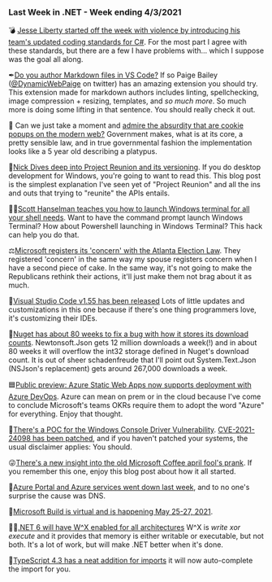 ### Last Week in .NET - Week ending 4/3/2021

💣 [Jesse Liberty started off the week with violence by introducing his team's updated coding standards for C#](http://jesseliberty.com/2021/03/02/c-coding-standards-updated/).  For the most part I agree with these standards, but there are a few I have problems with... which I suppose was the goal all along.

✒[Do you author Markdown files in VS Code?](https://twitter.com/DynamicWebPaige/status/1376030529552846851?s=20) If so Paige Bailey ([@DynamicWebPaige](https://twitter.com/DynamicWebPaige) on twitter) has an amazing extension you should try. This extension made for markdown authors includes linting, spellchecking, image compression + resizing, templates, and *so much more*.  So much more is doing some lifting in that sentence. You should really check it out.

🤡 Can we just take a moment and [admire the absurdity that are cookie popups on the modern web?](https://twitter.com/5tevieM/status/1375116382770171906?s=20)  Government makes, what is at its core, a pretty sensible law, and in true governmental fashion the implementation looks like a 5 year old describing a platypus.  

🤿[Nick Dives deep into Project Reunion and its versioning](https://nicksnettravels.builttoroam.com/project-reunion-versioning/). If you do desktop development for Windows, you're going to want to read this.  This blog post is the simplest explanation I've seen yet of "Project Reunion" and all the ins and outs that trying to "reunite" the APIs entails.

💁‍♂️[Scott Hanselman teaches you how to launch Windows terminal for all your shell needs](https://twitter.com/shanselman/status/1375562131060363266?s=20).  Want to have the command prompt launch Windows Terminal? How about Powershell launching in Windows Terminal?  This hack can help you do that.

⚖[Microsoft registers its 'concern' with the Atlanta Election Law](https://blogs.microsoft.com/on-the-issues/2021/03/31/why-we-are-concerned-about-georgias-new-election-law/). They registered 'concern' in the same way my spouse registers concern when I have a second piece of cake.  In the same way, it's not going to make the Republicans rethink their actions, it'll just make them not brag about it as much.

🍾[Visual Studio Code v1.55 has been released](https://code.visualstudio.com/updates/v1_55) Lots of little updates and customizations in this one because if there's one thing programmers love, it's customizing their IDEs.

🐛[Nuget has about 80 weeks to fix a bug with how it stores its download counts](https://github.com/NuGet/NuGetGallery/issues/8476).  Newtonsoft.Json gets 12 million downloads a week(!) and in about 80 weeks it will overflow the int32 storage defined in Nuget's download count.  It is out of sheer schadenfreude that I'll point out System.Text.Json (NSJson's replacement) gets around 267,000 downloads a week.  

🟦[Public preview: Azure Static Web Apps now supports deployment with Azure DevOps](https://azure.microsoft.com/en-us/updates/public-preview-azure-static-web-apps-now-supports-deployment-with-azure-devops/).  Azure can mean on prem or in the cloud because I've come to conclude Microsoft's teams OKRs require them to adopt the word "Azure" for everything. Enjoy that thought.

🔐[There's a POC for the Windows Console Driver Vulnerability](https://github.com/waleedassar/CVE-2021-24098). [CVE-2021-24098  has been patched](https://msrc.microsoft.com/update-guide/en-US/vulnerability/CVE-2021-24098), and if you haven't patched your systems, the usual disclaimer applies: You should.

😜[There's a new insight into the old Microsoft Coffee april fool's prank](https://microsoft-coffee.medium.com/microsoft-coffee-25545836a7e3). If you remember this one, enjoy this blog post about how it all started.

🚧[Azure Portal and Azure services went down last week]([https://twitter.com/TheRegister/status/1377752189322502147?s=20), and to no one's surprise the cause was DNS.

📆[Microsoft Build is virtual and is happening May 25-27, 2021](https://twitter.com/DonovanBrown/status/1377739812770353157).

👮‍♀️[.NET 6 will have W^X enabled for all architectures](https://github.com/dotnet/runtime/issues/50391) W^X is _write xor execute_ and it provides that memory is either writable or executable, but not both. It's a lot of work, but will make .NET better when it's done.

🤚[TypeScript 4.3 has a neat addition for imports](https://twitter.com/orta/status/1375379452293697539) it will now auto-complete the import for you.

